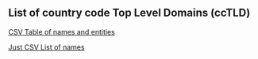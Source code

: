 ## List of country code Top Level Domains (ccTLD)

[CSV Table of names and entities](data/countries_tld_tables.csv?raw=true)


[Just CSV List of names](data/cc_tld.csv?raw=true)
